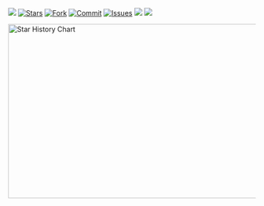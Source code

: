 ![](https://visitor-badge.glitch.me/badge?page_id=snmlm.snmlm.github.io) 
[![Stars](https://img.shields.io/github/stars/snmlm/snmlm.github.io)](https://github.com/snmlm/snmlm.github.io/stargazers)
[![Fork](https://img.shields.io/github/forks/snmlm/snmlm.github.io)](https://github.com/snmlm/snmlm.github.io/network/members)
[![Commit](https://img.shields.io/github/commit-activity/m/snmlm/snmlm.github.io?label=Commits)](https://github.com/snmlm/snmlm.github.io/commits/master)
[![Issues](https://img.shields.io/github/issues/snmlm/snmlm.github.io)](https://github.com/snmlm/snmlm.github.io/issues)
[![](https://img.shields.io/github/last-commit/snmlm/snmlm.github.io)](https://github.com/snmlm/snmlm.github.io)
[![](https://img.shields.io/github/followers/snmlm?label=follow&style=social)](https://github.com/snmlm)

<img src="https://api.star-history.com/svg?repos=snmlm/snmlm.github.io&type=Date" alt="Star History Chart" width="600" height="356" align="center">
